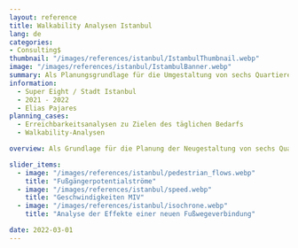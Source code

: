 ```yaml
---
layout: reference
title: Walkability Analysen Istanbul
lang: de
categories:
- Consulting$
thumbnail: "/images/references/istanbul/IstambulThumbnail.webp"
image: "/images/references/istanbul/IstambulBanner.webp"
summary: Als Planungsgrundlage für die Umgestaltung von sechs Quartieren in Istanbul wurden GIS-basierte Erreichbarkeits- und Walkability-Analysen durchgeführt.
information:
  - Super Eight / Stadt Istanbul
  - 2021 - 2022
  - Elias Pajares
planning_cases:
  - Erreichbarkeitsanalysen zu Zielen des täglichen Bedarfs
  - Walkability-Analysen

overview: Als Grundlage für die Planung der Neugestaltung von sechs Quartieren in der Metropole Istanbul wurden GIS-basierte Erreichbarkeits- und Walkability-Analysen durchgeführt (u.a. Erreichbarkeit von Zielen des täglichen Bedarfs, Darstellung von Wegequalitäten). Ziel war es Schwachstellen zu identifizieren und mögliche Maßnahmen zu entwickeln. Hierfür wurden diverse räumliche Daten miteinander fusioniert und mittels verschiedener GIS-basierten Methoden und Algorithmen analysiert. Zudem, wurde mittels gebäudescharfer Strukturdaten wie die Verteilung von Bevölkerung und Aktivitäten Personenströme berechnet, die als Grundlage für die weitere Maßnahmenpriorisierung dienten.

slider_items:
  - image: "/images/references/istanbul/pedestrian_flows.webp"
    title: "Fußgängerpotentialströme"
  - image: "/images/references/istanbul/speed.webp"
    title: "Geschwindigkeiten MIV"
  - image: "/images/references/istanbul/isochrone.webp"
    title: "Analyse der Effekte einer neuen Fußwegeverbindung"

date: 2022-03-01
---
```


